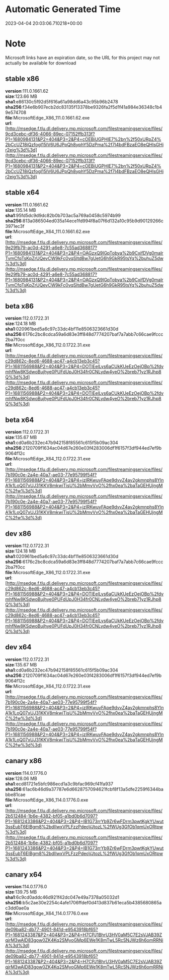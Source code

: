 # Automatic Generated Time
2023-04-04 20:03:06.710218+00:00

# Note
Microsoft links have an expiration date, so the URL for this project may not actually be available for download

## stable x86
**version**:111.0.1661.62  
**size**:123.66 MB  
**sha1**:e86130c5f92d5f616a61a98dd6a43c95b96b2478  
**sha256**:f34e6b907ecb2dc83135f13378be9326fa2f5d1f41a984e36348c1b49e574708  
**file**:MicrosoftEdge_X86_111.0.1661.62.exe  
**url**:[http://msedge.f.tlu.dl.delivery.mp.microsoft.com/filestreamingservice/files/9cd3cebc-df36-4066-89ec-07152ffb313f?P1=1680984131&P2=404&P3=2&P4=cOEBiUGPHlE7%2bn%2f50xURpZ4%2bCcUZ18iQzfogI15IV6U6JPpQh8yphY5DzPma%2f7I4bdFBzaEO8eQHlsGHir2eig%3d%3d](http://msedge.f.tlu.dl.delivery.mp.microsoft.com/filestreamingservice/files/9cd3cebc-df36-4066-89ec-07152ffb313f?P1=1680984131&P2=404&P3=2&P4=cOEBiUGPHlE7%2bn%2f50xURpZ4%2bCcUZ18iQzfogI15IV6U6JPpQh8yphY5DzPma%2f7I4bdFBzaEO8eQHlsGHir2eig%3d%3d)  

## stable x64
**version**:111.0.1661.62  
**size**:135.14 MB  
**sha1**:95fd5dc9d9dc82b0b703ac5a769a0458c5974b99  
**sha256**:813a086504ed035a14ece1fd994f8a07f6d132a10c95b9d90129266c3971ec3f  
**file**:MicrosoftEdge_X64_111.0.1661.62.exe  
**url**:[http://msedge.f.tlu.dl.delivery.mp.microsoft.com/filestreamingservice/files/9e29fb79-ac0d-4291-a6e8-7c55ad368817?P1=1680984131&P2=404&P3=2&P4=OAGzxQ9IGpTobya%2b9CxifDVg0malrTvmCfqTsKpZrUQevCW9kFc0vqSItdBw7gUetG6h9GkR95tsYq%2buhuZ5dw%3d%3d](http://msedge.f.tlu.dl.delivery.mp.microsoft.com/filestreamingservice/files/9e29fb79-ac0d-4291-a6e8-7c55ad368817?P1=1680984131&P2=404&P3=2&P4=OAGzxQ9IGpTobya%2b9CxifDVg0malrTvmCfqTsKpZrUQevCW9kFc0vqSItdBw7gUetG6h9GkR95tsYq%2buhuZ5dw%3d%3d)  

## beta x86
**version**:112.0.1722.31  
**size**:124.18 MB  
**sha1**:020961bed5a6c97c33dc4bf11e8506323661d30d  
**sha256**:6176c2bc8cdca59a6d83e3ff848d7774207baf7a7abb7c66cae9fccc2ba7f0cc  
**file**:MicrosoftEdge_X86_112.0.1722.31.exe  
**url**:[http://msedge.f.tlu.dl.delivery.mp.microsoft.com/filestreamingservice/files/c29d862c-8ed6-4688-ac47-a4cb13eb3c45?P1=1681156988&P2=404&P3=2&P4=DOTIEelLys6aCUkKUeEzOejOBp%2fdvmhfNw8KSdwoBujhye0PUFdUpJ0H34fr0CNLydw4yeO%2breb71yz1RJhp8Q%3d%3d](http://msedge.f.tlu.dl.delivery.mp.microsoft.com/filestreamingservice/files/c29d862c-8ed6-4688-ac47-a4cb13eb3c45?P1=1681156988&P2=404&P3=2&P4=DOTIEelLys6aCUkKUeEzOejOBp%2fdvmhfNw8KSdwoBujhye0PUFdUpJ0H34fr0CNLydw4yeO%2breb71yz1RJhp8Q%3d%3d)  

## beta x64
**version**:112.0.1722.31  
**size**:135.67 MB  
**sha1**:cd0a6b232ec47b942158f85561c615f5b09ac304  
**sha256**:2120709f1634ac04d67e260e03f4283006df1f6157f3df944ed7ef9b9064f12c  
**file**:MicrosoftEdge_X64_112.0.1722.31.exe  
**url**:[http://msedge.f.tlu.dl.delivery.mp.microsoft.com/filestreamingservice/files/7b190c0e-2a4e-40a7-ae03-77e95799f54f?P1=1681156988&P2=404&P3=2&P4=jzIRKwuyFApe9dvvZ4av2gkmnphs8YlnA1k1LoQ07xUJ31KKV8mkwiTisU%2bMmvVvO%2fhx0ea%2baTaGEHUjngMC%2fw%3d%3d](http://msedge.f.tlu.dl.delivery.mp.microsoft.com/filestreamingservice/files/7b190c0e-2a4e-40a7-ae03-77e95799f54f?P1=1681156988&P2=404&P3=2&P4=jzIRKwuyFApe9dvvZ4av2gkmnphs8YlnA1k1LoQ07xUJ31KKV8mkwiTisU%2bMmvVvO%2fhx0ea%2baTaGEHUjngMC%2fw%3d%3d)  

## dev x86
**version**:112.0.1722.31  
**size**:124.18 MB  
**sha1**:020961bed5a6c97c33dc4bf11e8506323661d30d  
**sha256**:6176c2bc8cdca59a6d83e3ff848d7774207baf7a7abb7c66cae9fccc2ba7f0cc  
**file**:MicrosoftEdge_X86_112.0.1722.31.exe  
**url**:[http://msedge.f.tlu.dl.delivery.mp.microsoft.com/filestreamingservice/files/c29d862c-8ed6-4688-ac47-a4cb13eb3c45?P1=1681156988&P2=404&P3=2&P4=DOTIEelLys6aCUkKUeEzOejOBp%2fdvmhfNw8KSdwoBujhye0PUFdUpJ0H34fr0CNLydw4yeO%2breb71yz1RJhp8Q%3d%3d](http://msedge.f.tlu.dl.delivery.mp.microsoft.com/filestreamingservice/files/c29d862c-8ed6-4688-ac47-a4cb13eb3c45?P1=1681156988&P2=404&P3=2&P4=DOTIEelLys6aCUkKUeEzOejOBp%2fdvmhfNw8KSdwoBujhye0PUFdUpJ0H34fr0CNLydw4yeO%2breb71yz1RJhp8Q%3d%3d)  

## dev x64
**version**:112.0.1722.31  
**size**:135.67 MB  
**sha1**:cd0a6b232ec47b942158f85561c615f5b09ac304  
**sha256**:2120709f1634ac04d67e260e03f4283006df1f6157f3df944ed7ef9b9064f12c  
**file**:MicrosoftEdge_X64_112.0.1722.31.exe  
**url**:[http://msedge.f.tlu.dl.delivery.mp.microsoft.com/filestreamingservice/files/7b190c0e-2a4e-40a7-ae03-77e95799f54f?P1=1681156988&P2=404&P3=2&P4=jzIRKwuyFApe9dvvZ4av2gkmnphs8YlnA1k1LoQ07xUJ31KKV8mkwiTisU%2bMmvVvO%2fhx0ea%2baTaGEHUjngMC%2fw%3d%3d](http://msedge.f.tlu.dl.delivery.mp.microsoft.com/filestreamingservice/files/7b190c0e-2a4e-40a7-ae03-77e95799f54f?P1=1681156988&P2=404&P3=2&P4=jzIRKwuyFApe9dvvZ4av2gkmnphs8YlnA1k1LoQ07xUJ31KKV8mkwiTisU%2bMmvVvO%2fhx0ea%2baTaGEHUjngMC%2fw%3d%3d)  

## canary x86
**version**:114.0.1776.0  
**size**:128.06 MB  
**sha1**:ecd81721e5bfc986ecd1a3c9bfac969cf41fa937  
**sha256**:61ac6b46d9a37787e6d6628757094621fcbf8f13a5dfe2259f6344babbe81cae  
**file**:MicrosoftEdge_X86_114.0.1776.0.exe  
**url**:[http://msedge.f.tlu.dl.delivery.mp.microsoft.com/filestreamingservice/files/2b512484-1b6e-4382-bf05-a1bd0b6d7097?P1=1681243386&P2=404&P3=2&P4=IB1G73rrYb9Zr6wFDrm3pwtKgkYUwut3ssEubT6EIBgm8%2bdIIwxVPLFzzPdeoVJtozL%2fWUg3GfOb1qmUxORtpw%3d%3d](http://msedge.f.tlu.dl.delivery.mp.microsoft.com/filestreamingservice/files/2b512484-1b6e-4382-bf05-a1bd0b6d7097?P1=1681243386&P2=404&P3=2&P4=IB1G73rrYb9Zr6wFDrm3pwtKgkYUwut3ssEubT6EIBgm8%2bdIIwxVPLFzzPdeoVJtozL%2fWUg3GfOb1qmUxORtpw%3d%3d)  

## canary x64
**version**:114.0.1776.0  
**size**:139.75 MB  
**sha1**:6c9cd0addc46d921f42dc047e49a7378a05032d1  
**sha256**:b5c2ae30e2254c4afe1706ffdef0d413d837b61eca5b4385680865ac3dd0ae0a  
**file**:MicrosoftEdge_X64_114.0.1776.0.exe  
**url**:[http://msedge.f.tlu.dl.delivery.mp.microsoft.com/filestreamingservice/files/de09ba82-db77-4901-841d-e9543918bf65?P1=1681243387&P2=404&P3=2&P4=H7CPJ1BhrU3HV0aM5C7E2sVJAB39ZqjrM3wAlD83gow0ZK4Kq2SMyoGMp6EWe1K8mTwL5RcSNJWz6h6omRRNiA%3d%3d](http://msedge.f.tlu.dl.delivery.mp.microsoft.com/filestreamingservice/files/de09ba82-db77-4901-841d-e9543918bf65?P1=1681243387&P2=404&P3=2&P4=H7CPJ1BhrU3HV0aM5C7E2sVJAB39ZqjrM3wAlD83gow0ZK4Kq2SMyoGMp6EWe1K8mTwL5RcSNJWz6h6omRRNiA%3d%3d)  

